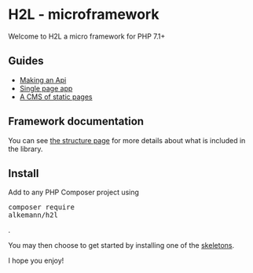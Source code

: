 # H2L - microframework

Welcome to H2L a micro framework for PHP 7.1+

## Guides

 - [Making an Api](guides/api.md)
 - [Single page app](guides/single_page.md)
 - [A CMS of static pages](guides/static_pages.md)

## Framework documentation

You can see [the structure page](structure.md) for more details about what is included in the library.

## Install

Add to any PHP Composer project using <pre><kbd>composer require alkemann/h2l</kbd></pre>.

You may then choose to get started by installing one of the [skeletons](skeletons.md).

I hope you enjoy!
